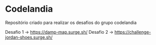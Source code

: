 # Codelandia
Repositório criado para realizar os desafios do grupo codelandia

Desafio 1 -> https://damp-map.surge.sh/
Desafio 2 -> https://challenge-jordan-shoes.surge.sh/
